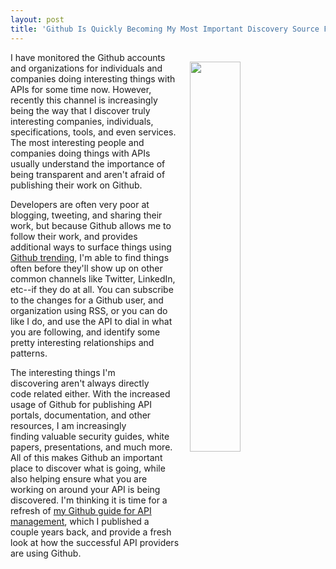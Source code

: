 ```yaml
---
layout: post
title: 'Github Is Quickly Becoming My Most Important Discovery Source For API Space'
---
```

<p><a href="https://github.com/trending"><img style="padding: 15px;" src="http://kinlane-productions.s3.amazonaws.com/api-evangelist-site/blog/Trending_repositories_on_GitHub_today.png" alt="" width="40%" align="right" /></a></p>
<p>I have monitored the Github accounts and organizations for individuals and companies doing interesting things with APIs for some time now. However, recently this channel is increasingly being the way that I discover truly interesting companies, individuals, specifications, tools, and even services. The most interesting people and companies doing things with APIs usually understand the importance of being transparent and aren't afraid of publishing their work on Github.</p>
<p>Developers are often very poor at blogging, tweeting, and sharing their work, but because Github allows me to follow their work, and provides additional ways to surface things using <a href="https://github.com/trending">Github trending</a>, I'm able to find things often before they'll show up on other common channels like Twitter, LinkedIn, etc--if they do at all. You can subscribe to the changes for a Github user, and organization using RSS, or you can do like I do, and use the API to dial in what you are following, and identify some pretty interesting relationships and patterns.</p>
<p>The interesting things I'm discovering&nbsp;aren't always directly code&nbsp;related either. With the increased usage of Github for publishing API portals, documentation, and other resources, I am increasingly finding&nbsp;valuable security guides, white papers, presentations, and much more. All of this makes Github an important place to discover what is going, while also helping ensure what you are working on around your API is being discovered. I'm thinking it is time for a refresh of <a href="http://apievangelist.com/2013/06/08/api-management-using-github/">my Github guide for API management</a>, which I published a couple years back, and provide a fresh look at how the successful API providers are using Github.</p>